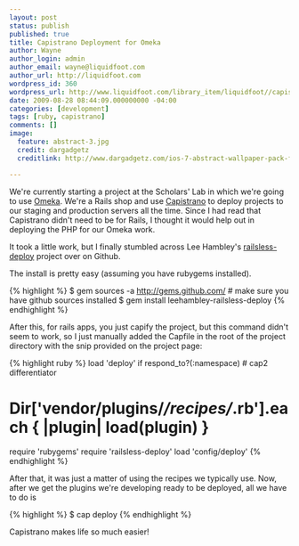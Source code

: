 ```yaml
---
layout: post
status: publish
published: true
title: Capistrano Deployment for Omeka
author: Wayne
author_login: admin
author_email: wayne@liquidfoot.com
author_url: http://liquidfoot.com
wordpress_id: 360
wordpress_url: http://www.liquidfoot.com/library_item/liquidfoot//capistrano-deployment-for-omeka/
date: 2009-08-28 08:44:09.000000000 -04:00
categories: [development]
tags: [ruby, capistrano]
comments: []
image:
  feature: abstract-3.jpg
  credit: dargadgetz
  creditlink: http://www.dargadgetz.com/ios-7-abstract-wallpaper-pack-for-iphone-5-and-ipod-touch-retina/

---
```


We're currently starting a project at the Scholars' Lab in which we're going to use <a href="http://www.omeka.org">Omeka</a>. We're a Rails shop and use <a href="http://www.capify.org/index.php/Capistrano">Capistrano</a> to deploy projects to our staging and production servers all the time. Since I had read that Capistrano didn't need to be for Rails, I thought it would help out in deploying the PHP for our Omeka work.

It took a little work, but I finally stumbled across Lee Hambley's <a href="http://github.com/leehambley/railsless-deploy/tree/master">railsless-deploy</a> project over on Github.

The install is pretty easy (assuming you have rubygems installed).

{% highlight %}
$ gem sources -a http://gems.github.com/ # make sure you have github sources installed
$ gem install leehambley-railsless-deploy
{% endhighlight %}


After this, for rails apps, you just capify the project, but this command didn't seem to work, so I just manually added the Capfile in the root of the project directory with the snip provided on the project page:

{% highlight ruby %}
load 'deploy' if respond_to?(:namespace) # cap2 differentiator
# Dir['vendor/plugins/*/recipes/*.rb'].each { |plugin| load(plugin) }

require 'rubygems'
require 'railsless-deploy'
load    'config/deploy'
{% endhighlight %}


After that, it was just a matter of using the recipes we typically use. Now, after we get the plugins we're developing ready to be deployed, all we have to do is

{% highlight %}
$ cap deploy
{% endhighlight %}


Capistrano makes life so much easier!
